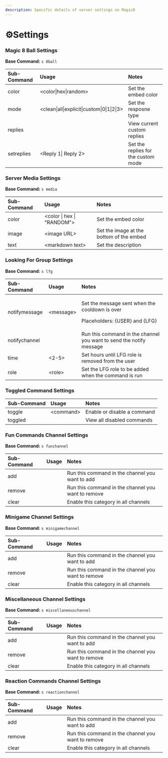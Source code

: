 ```yaml
---
description: Specific details of server settings on Magic8
---
```


# ⚙️Settings

### Magic 8 Ball Settings

**Base Command:** `s 8ball`

| Sub-Command | Usage | Notes |
| :--- | :--- | :--- |
| color | &lt;color\|hex\|random&gt; | Set the embed color |
| mode | &lt;clean\|all\|explicit\|custom\|0\|1\|2\|3&gt; | Set the resposne type |
| replies |  | View current custom replies |
| setreplies | &lt;Reply 1\| Reply 2&gt; | Set the replies for the custom mode |

### Server Media Settings

**Base Command:** `s media`

| Sub-Command | Usage | Notes |
| :--- | :--- | :--- |
| color | &lt;color \| hex \| "RANDOM"&gt; | Set the embed color |
| image | &lt;image URL&gt; | Set the image at the bottom of the embed |
| text | &lt;markdown text&gt; | Set the description  |

### Looking For Group Settings

**Base Command:** `s lfg`

<table>
  <thead>
    <tr>
      <th style="text-align:left">Sub-Command</th>
      <th style="text-align:left">Usage</th>
      <th style="text-align:left">Notes</th>
    </tr>
  </thead>
  <tbody>
    <tr>
      <td style="text-align:left">notifymessage</td>
      <td style="text-align:left">&lt;message&gt;</td>
      <td style="text-align:left">
        <p>Set the message sent when the cooldown is over</p>
        <p>Placeholders: {USER} and {LFG}</p>
      </td>
    </tr>
    <tr>
      <td style="text-align:left">notifychannel</td>
      <td style="text-align:left"></td>
      <td style="text-align:left">Run this command in the channel you want to send the notify message</td>
    </tr>
    <tr>
      <td style="text-align:left">time</td>
      <td style="text-align:left">&lt;2-5&gt;</td>
      <td style="text-align:left">Set hours until LFG role is removed from the user</td>
    </tr>
    <tr>
      <td style="text-align:left">role</td>
      <td style="text-align:left">&lt;role&gt;</td>
      <td style="text-align:left">Set the LFG role to be added when the command is run</td>
    </tr>
  </tbody>
</table>

### Toggled Command Settings

| Sub-Command | Usage | Notes |
| :--- | :--- | :--- |
| toggle | &lt;command&gt; | Enable or disable a command |
| toggled |  | View all disabled commands |

### Fun Commands Channel Settings

**Base Command:** `s funchannel`

| Sub-Command | Usage | Notes |
| :--- | :--- | :--- |
| add |  | Run this command in the channel you want to add |
| remove |  | Run this command in the channel you want to remove |
| clear |  | Enable this category in all channels |



### Minigame Channel Settings

**Base Command:** `s minigamechannel`

| Sub-Command | Usage | Notes |
| :--- | :--- | :--- |
| add |  | Run this command in the channel you want to add |
| remove |  | Run this command in the channel you want to remove |
| clear |  | Enable this category in all channels |



### Miscellaneous Channel Settings

**Base Command:** `s miscellaneouschannel`

| Sub-Command | Usage | Notes |
| :--- | :--- | :--- |
| add |  | Run this command in the channel you want to add |
| remove |  | Run this command in the channel you want to remove |
| clear |  | Enable this category in all channels |



### Reaction Commands Channel Settings

**Base Command:** `s reactionchannel`

| Sub-Command | Usage | Notes |
| :--- | :--- | :--- |
| add |  | Run this command in the channel you want to add |
| remove |  | Run this command in the channel you want to remove |
| clear |  | Enable this category in all channels |

